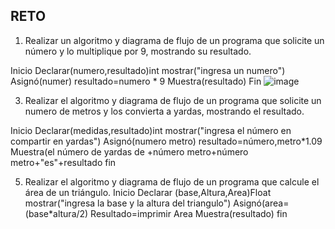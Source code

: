 ## RETO
1. Realizar un algoritmo y diagrama de flujo de un programa que solicite un número y lo multiplique por 9, mostrando su resultado.

Inicio 
Declarar(numero,resultado)int
mostrar("ingresa un numero")
Asignó(numer)
resultado=numero * 9
Muestra(resultado)
Fin
![image](https://user-images.githubusercontent.com/88791189/159141294-01f6d20f-1d2f-4904-bd0a-32b7be960787.png)


3. Realizar el algoritmo y diagrama de flujo de un programa que solicite un numero de metros y los convierta a yardas, mostrando el resultado.

Inicio
Declarar(medidas,resultado)int
mostrar("ingresa el número en compartir en yardas")
Asignó(numero metro)
resultado=número,metro*1.09
Muestra(el número de yardas de +número metro+número metro+"es"+resultado
fin

5. Realizar el algoritmo y diagrama de flujo de un programa que calcule el área de un triángulo.
Inicio 
Declarar (base,Altura,Area)Float
mostrar("ingresa la base y la altura del triangulo")
Asignó(area=(base*altura/2)
Resultado=imprimir Area
Muestra(resultado)
fin
